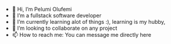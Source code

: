 - 👋 Hi, I’m Pelumi Olufemi
- 👀 I’m a fullstack software developer
- 🌱 I’m currently learning alot of things :), learning is my hubby, 
- 💞️ I’m looking to collaborate on any project
- 📫 How to reach me: You can message me directly here

<!---
PeluMike/PeluMike is a ✨ special ✨ repository because its `README.md` (this file) appears on your GitHub profile.
You can click the Preview link to take a look at your changes.
--->
